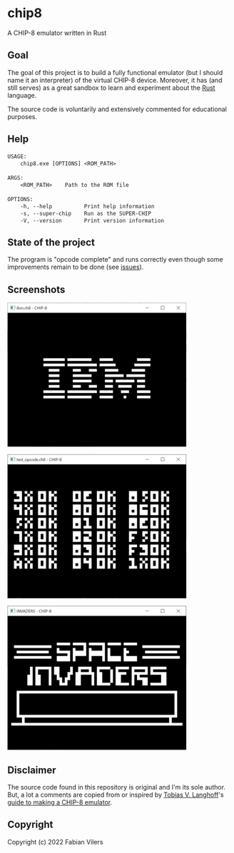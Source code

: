 # chip8

A CHIP-8 emulator written in Rust

## Goal

The goal of this project is to build a fully functional emulator (but I should name it an interpreter) of the virtual CHIP-8 device. Moreover, it has (and still serves) as a great sandbox to learn and experiment about the [Rust](https://www.rust-lang.org/) language.

The source code is voluntarily and extensively commented for educational purposes.

## Help

```
USAGE:
    chip8.exe [OPTIONS] <ROM_PATH>

ARGS:
    <ROM_PATH>    Path to the ROM file

OPTIONS:
    -h, --help          Print help information
    -s, --super-chip    Run as the SUPER-CHIP
    -V, --version       Print version information
```

## State of the project

The program is "opcode complete" and runs correctly even though some improvements remain to be done (see [issues](https://github.com/fvilers/chip8/issues)).

## Screenshots

![IBM Logo](screenshots/ibm_log.png)

![Test opcode](screenshots/test_opcode.png)

![Space Invaders](screenshots/space_invaders.png)

## Disclaimer

The source code found in this repository is original and I'm its sole author. But, a lot a comments are copied from or inspired by [Tobias V. Langhoff](https://github.com/tobiasvl)'s [guide to making a CHIP-8 emulator](https://tobiasvl.github.io/blog/write-a-chip-8-emulator/).

## Copyright

Copyright (c) 2022 Fabian Vilers
